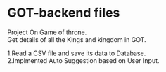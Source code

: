 # GOT-backend files

Project On Game of throne.</br>
Get details of all the Kings and kingdom in GOT.

1.Read a CSV file and save its data to Database.</br>
2.Implmented Auto Suggestion based on User Input.
